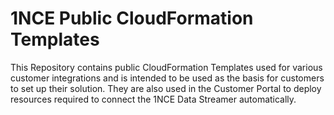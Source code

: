 # 1NCE Public CloudFormation Templates

This Repository contains public CloudFormation Templates used for various customer integrations and is intended to be used as the basis for customers to set up their solution. 
They are also used in the Customer Portal to deploy resources required to connect the 1NCE Data Streamer automatically.
